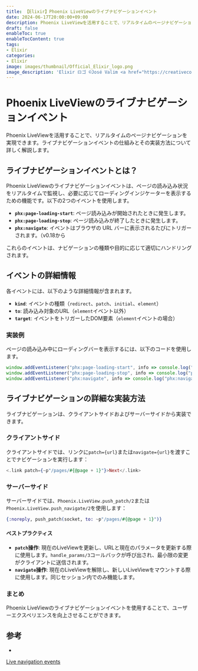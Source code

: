 ```yaml
---
title: 【Elixir】Phoenix LiveViewのライブナビゲーションイベント
date: 2024-06-17T20:00:00+09:00
description: Phoenix LiveViewを活用することで、リアルタイムのページナビゲーションを実現できます。
draft: false
enableToc: true
enableTocContent: true
tags: 
- Elixir
categories: 
- Elixir
image: images/thumbnail/Official_Elixir_logo.png
image_description: 'Elixir ロゴ ©José Valim <a href="https://creativecommons.org/licenses/by-sa/4.0" target="_blank" rel="nofollow noopener">CC 表示-継承 4.0</a>'
---
```



# Phoenix LiveViewのライブナビゲーションイベント

Phoenix LiveViewを活用することで、リアルタイムのページナビゲーションを実現できます。ライブナビゲーションイベントの仕組みとその実装方法について詳しく解説します。

## ライブナビゲーションイベントとは？

Phoenix LiveViewのライブナビゲーションイベントは、ページの読み込み状況をリアルタイムで監視し、必要に応じてローディングインジケーターを表示するための機能です。以下の2つのイベントを使用します。

- **`phx:page-loading-start`**: ページ読み込みが開始されたときに発生します。
- **`phx:page-loading-stop`**: ページ読み込みが終了したときに発生します。
- **`phx:navigate`**: イベントはブラウザの URL バーに表示されるたびにトリガーされます。（v0.18から

これらのイベントは、ナビゲーションの種類や目的に応じて適切にハンドリングされます。

## イベントの詳細情報

各イベントには、以下のような詳細情報が含まれます。
- **`kind`**: イベントの種類（`redirect`、`patch`、`initial`、`element`）
- **`to`**: 読み込み対象のURL（`element`イベント以外）
- **`target`**: イベントをトリガーしたDOM要素（`element`イベントの場合）

### 実装例

ページの読み込み中にローディングバーを表示するには、以下のコードを使用します。

```javascript
window.addEventListener("phx:page-loading-start", info => console.log("phx:page-loading-start", info));
window.addEventListener("phx:page-loading-stop", info => console.log("phx:page-loading-stop", info));
window.addEventListener("phx:navigate", info => console.log("phx:navigate", info));
```

## ライブナビゲーションの詳細な実装方法

ライブナビゲーションは、クライアントサイドおよびサーバーサイドから実装できます。

### クライアントサイド

クライアントサイドでは、リンクに`patch={url}`または`navigate={url}`を渡すことでナビゲーションを実行します：

```elixir
<.link patch={~p"/pages/#{@page + 1}"}>Next</.link>
```

### サーバーサイド

サーバーサイドでは、`Phoenix.LiveView.push_patch/2`または`Phoenix.LiveView.push_navigate/2`を使用します：
```elixir
{:noreply, push_patch(socket, to: ~p"/pages/#{@page + 1}")}
```

#### ベストプラクティス

- **`patch`操作**: 現在のLiveViewを更新し、URLと現在のパラメータを更新する際に使用します。`handle_params/3`コールバックが呼び出され、最小限の変更がクライアントに送信されます。
- **`navigate`操作**: 現在のLiveViewを解除し、新しいLiveViewをマウントする際に使用します。同じセッション内でのみ機能します。

### まとめ

Phoenix LiveViewのライブナビゲーションイベントを使用することで、ユーザーエクスペリエンスを向上させることができます。

## 参考

- <a href="https://hexdocs.pm/phoenix_live_view/0.20.14/js-interop.html#live-navigation-events" target="_blank" rel="nofollow noopener">
Live navigation events</a>
